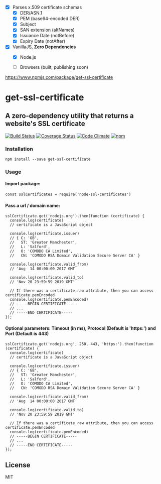
* [x] Parses x.509 certificate schemas
  * [x] DER/ASN.1
  * [x] PEM (base64-encoded DER)
  * [x] Subject
  * [x] SAN extension (altNames)
  * [x] Issuance Date (notBefore)
  * [x] Expiry Date (notAfter)
* [x] VanillaJS, **Zero Dependencies**
  * [x] Node.js
  * [ ] Browsers (built, publishing soon)


https://www.npmjs.com/package/get-ssl-certificate



# get-ssl-certificate

## A zero-dependency utility that returns a website's SSL certificate

[![Build Status](https://travis-ci.org/johncrisostomo/get-ssl-certificate.svg?branch=master)](https://travis-ci.org/johncrisostomo/get-ssl-certificate)
[![Coverage Status](https://coveralls.io/repos/github/johncrisostomo/get-ssl-certificate/badge.svg?branch=master)](https://coveralls.io/github/johncrisostomo/get-ssl-certificate?branch=master)
[![Code Climate](https://codeclimate.com/github/johncrisostomo/get-ssl-certificate/badges/gpa.svg)](https://codeclimate.com/github/johncrisostomo/get-ssl-certificate)
[![npm](https://img.shields.io/badge/npm-v2.3.3-blue.svg)](https://www.npmjs.com/package/get-ssl-certificate)

### Installation

```
npm install --save get-ssl-certificate
```

### Usage

#### Import package:

```
const sslCertificates = require('node-ssl-certificates')
```

#### Pass a url / domain name:

```
sslCertificate.get('nodejs.org').then(function (certificate) {
  console.log(certificate)
  // certificate is a JavaScript object

  console.log(certificate.issuer)
  // { C: 'GB',
  //   ST: 'Greater Manchester',
  //   L: 'Salford',
  //   O: 'COMODO CA Limited',
  //   CN: 'COMODO RSA Domain Validation Secure Server CA' }

  console.log(certificate.valid_from)
  // 'Aug  14 00:00:00 2017 GMT'

  console.log(certificate.valid_to)
  // 'Nov 20 23:59:59 2019 GMT'

  // If there was a certificate.raw attribute, then you can access certificate.pemEncoded
  console.log(certificate.pemEncoded)
  // -----BEGIN CERTIFICATE-----
  // ...
  // -----END CERTIFICATE-----
});
```

#### Optional parameters: Timeout (in ms), Protocol (Default is 'https:') and Port (Default is 443)

```
sslCertificate.get('nodejs.org', 250, 443, 'https:').then(function (certificate) {
  console.log(certificate)
  // certificate is a JavaScript object

  console.log(certificate.issuer)
  // { C: 'GB',
  //   ST: 'Greater Manchester',
  //   L: 'Salford',
  //   O: 'COMODO CA Limited',
  //   CN: 'COMODO RSA Domain Validation Secure Server CA' }

  console.log(certificate.valid_from)
  // 'Aug  14 00:00:00 2017 GMT'

  console.log(certificate.valid_to)
  // 'Nov 20 23:59:59 2019 GMT'

  // If there was a certificate.raw attribute, then you can access certificate.pemEncoded
  console.log(certificate.pemEncoded)
  // -----BEGIN CERTIFICATE-----
  // ...
  // -----END CERTIFICATE-----
});
```

## License

MIT
